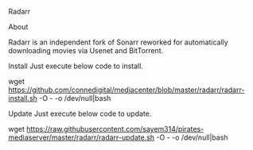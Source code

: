 Radarr

About

Radarr is an independent fork of Sonarr reworked for automatically downloading movies via Usenet and BitTorrent.

Install
Just execute below code to install.

wget https://github.com/connedigital/mediacenter/blob/master/radarr/radarr-install.sh -O - -o /dev/null|bash

Update
Just execute below code to update.

wget https://raw.githubusercontent.com/sayem314/pirates-mediaserver/master/radarr/radarr-update.sh -O - -o /dev/null|bash
